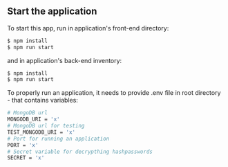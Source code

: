 ## Start the application

To start this app, run in application's front-end directory:

```bash
$ npm install
$ npm run start
```

and in application's back-end inventory:

```bash
$ npm install
$ npm run start
```

To properly run an application, it needs to provide .env file in root directory - that contains variables:

```bash
# MongoDB url
MONGODB_URI = 'x'
# MongoDB url for testing
TEST_MONGODB_URI = 'x'
# Port for running an application
PORT = 'x'
# Secret variable for decrypthing hashpasswords
SECRET = 'x'
```
